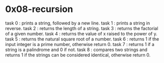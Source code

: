 # 0x08-recursion

task 0 : prints a string, followed by a new line.
task 1 :  prints a string in reverse.
task 2 : returns the length of a string.
task 3 : returns the factorial of a given number.
task 4 : returns the value of x raised to the power of y.
task 5 : returns the natural square root of a number.
task 6 : returns 1 if the input integer is a prime number, otherwise return 0.
task 7 : returns 1 if a string is a palindrome and 0 if not.
task 8 : compares two strings and returns 1 if the strings can be considered identical, otherwise return 0.

